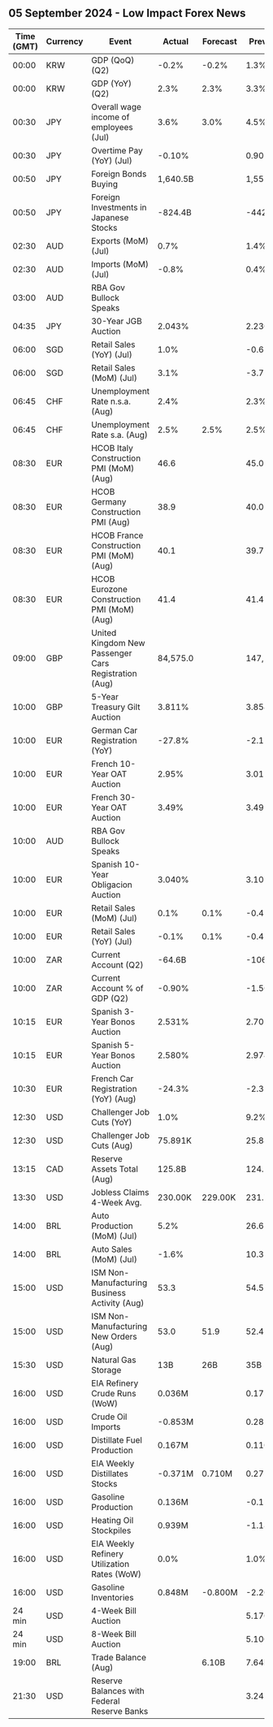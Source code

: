 ## 05 September 2024 - Low Impact Forex News

| Time (GMT) | Currency | Event | Actual | Forecast | Previous |
|------|----------|-------|--------|----------|----------|
| 00:00 | KRW | GDP (QoQ) (Q2) | -0.2% | -0.2% | 1.3% |
| 00:00 | KRW | GDP (YoY) (Q2) | 2.3% | 2.3% | 3.3% |
| 00:30 | JPY | Overall wage income of employees (Jul) | 3.6% | 3.0% | 4.5% |
| 00:30 | JPY | Overtime Pay (YoY) (Jul) | -0.10% |  | 0.90% |
| 00:50 | JPY | Foreign Bonds Buying | 1,640.5B |  | 1,555.5B |
| 00:50 | JPY | Foreign Investments in Japanese Stocks | -824.4B |  | -442.6B |
| 02:30 | AUD | Exports (MoM) (Jul) | 0.7% |  | 1.4% |
| 02:30 | AUD | Imports (MoM) (Jul) | -0.8% |  | 0.4% |
| 03:00 | AUD | RBA Gov Bullock Speaks |  |  |  |
| 04:35 | JPY | 30-Year JGB Auction | 2.043% |  | 2.230% |
| 06:00 | SGD | Retail Sales (YoY) (Jul) | 1.0% |  | -0.6% |
| 06:00 | SGD | Retail Sales (MoM) (Jul) | 3.1% |  | -3.7% |
| 06:45 | CHF | Unemployment Rate n.s.a. (Aug) | 2.4% |  | 2.3% |
| 06:45 | CHF | Unemployment Rate s.a. (Aug) | 2.5% | 2.5% | 2.5% |
| 08:30 | EUR | HCOB Italy Construction PMI (MoM) (Aug) | 46.6 |  | 45.0 |
| 08:30 | EUR | HCOB Germany Construction PMI (Aug) | 38.9 |  | 40.0 |
| 08:30 | EUR | HCOB France Construction PMI (MoM) (Aug) | 40.1 |  | 39.7 |
| 08:30 | EUR | HCOB Eurozone Construction PMI (MoM) (Aug) | 41.4 |  | 41.4 |
| 09:00 | GBP | United Kingdom New Passenger Cars Registration (Aug) | 84,575.0 |  | 147,517.0 |
| 10:00 | GBP | 5-Year Treasury Gilt Auction | 3.811% |  | 3.854% |
| 10:00 | EUR | German Car Registration (YoY) | -27.8% |  | -2.1% |
| 10:00 | EUR | French 10-Year OAT Auction | 2.95% |  | 3.01% |
| 10:00 | EUR | French 30-Year OAT Auction | 3.49% |  | 3.49% |
| 10:00 | AUD | RBA Gov Bullock Speaks |  |  |  |
| 10:00 | EUR | Spanish 10-Year Obligacion Auction | 3.040% |  | 3.107% |
| 10:00 | EUR | Retail Sales (MoM) (Jul) | 0.1% | 0.1% | -0.4% |
| 10:00 | EUR | Retail Sales (YoY) (Jul) | -0.1% | 0.1% | -0.4% |
| 10:00 | ZAR | Current Account (Q2) | -64.6B |  | -106.9B |
| 10:00 | ZAR | Current Account % of GDP (Q2) | -0.90% |  | -1.50% |
| 10:15 | EUR | Spanish 3-Year Bonos Auction | 2.531% |  | 2.701% |
| 10:15 | EUR | Spanish 5-Year Bonos Auction | 2.580% |  | 2.974% |
| 10:30 | EUR | French Car Registration (YoY) (Aug) | -24.3% |  | -2.3% |
| 12:30 | USD | Challenger Job Cuts (YoY) | 1.0% |  | 9.2% |
| 12:30 | USD | Challenger Job Cuts (Aug) | 75.891K |  | 25.885K |
| 13:15 | CAD | Reserve Assets Total (Aug) | 125.8B |  | 124.2B |
| 13:30 | USD | Jobless Claims 4-Week Avg. | 230.00K | 229.00K | 231.75K |
| 14:00 | BRL | Auto Production (MoM) (Jul) | 5.2% |  | 26.6% |
| 14:00 | BRL | Auto Sales (MoM) (Jul) | -1.6% |  | 10.3% |
| 15:00 | USD | ISM Non-Manufacturing Business Activity (Aug) | 53.3 |  | 54.5 |
| 15:00 | USD | ISM Non-Manufacturing New Orders (Aug) | 53.0 | 51.9 | 52.4 |
| 15:30 | USD | Natural Gas Storage | 13B | 26B | 35B |
| 16:00 | USD | EIA Refinery Crude Runs (WoW) | 0.036M |  | 0.175M |
| 16:00 | USD | Crude Oil Imports | -0.853M |  | 0.282M |
| 16:00 | USD | Distillate Fuel Production | 0.167M |  | 0.110M |
| 16:00 | USD | EIA Weekly Distillates Stocks | -0.371M | 0.710M | 0.275M |
| 16:00 | USD | Gasoline Production | 0.136M |  | -0.156M |
| 16:00 | USD | Heating Oil Stockpiles | 0.939M |  | -1.189M |
| 16:00 | USD | EIA Weekly Refinery Utilization Rates (WoW) | 0.0% |  | 1.0% |
| 16:00 | USD | Gasoline Inventories | 0.848M | -0.800M | -2.203M |
| 24 min | USD | 4-Week Bill Auction |  |  | 5.170% |
| 24 min | USD | 8-Week Bill Auction |  |  | 5.100% |
| 19:00 | BRL | Trade Balance (Aug) |  | 6.10B | 7.64B |
| 21:30 | USD | Reserve Balances with Federal Reserve Banks |  |  | 3.245T |
